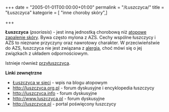 +++
date = "2005-01-01T00:00:00+01:00"
permalink = "/Łuszczyca/"
title = "Łuszczyca"
kategorie = [ "inne choroby skóry",]

+++

**Łuszczyca** (*psoriasis*) - jest inną jednostką chorobową niż [atopowe zapalenie skóry](/atopedia/Atopowe_zapalenie_skóry "wikilink"). Bywa często mylona z AZS. Cechy wspólne łuszczycy i AZS to nieznane przyczyny oraz nawrotowy charakter. W przeciwieństwie do AZS, łuszczyca nie jest związana z [alergią](/atopedia/alergia "wikilink"), choć mówi się o jej związkach z układem odpornościowym.

Istnieje również [przyłuszczyca](/atopedia/wikipedia:PLEVA "wikilink").

**Linki zewnętrzne**

-   <span title="Zaczęło się od tego, że jeden kolega założył nowe forum o łuszczycy i wykonał na Atopedii edycję polegającą na tym, że przesunął na pierwsze miejsce na mającej trzy pozycje liście link do swojego forum, spychając inny link w dół. Zważywszy, że wszystkie trzy linki prowadzą do stron o identycznej tematyce (łuszczyca), jest to kontrowersyjne posunięcie.">[Łuszczyca w sieci](http://blog.atopowe.pl/2006/08/06/luszczyca-w-sieci/)</span> - wpis na blogu atopowym
-   [<http://luszczyca.org.pl>](http://luszczyca.org.pl/forum) - forum dyskusyjne i encyklopedia łuszczycy
-   [<http://luszczyca.info>](http://luszczyca.info) - forum dyskusyjne
-   [<http://www.luszczyca.pl>](http://www.luszczyca.pl) - forum dyskusyjne
-   [<http://luszczyce.pl>](http://luszczyce.pl) - portal poświęcony łuszczycy
